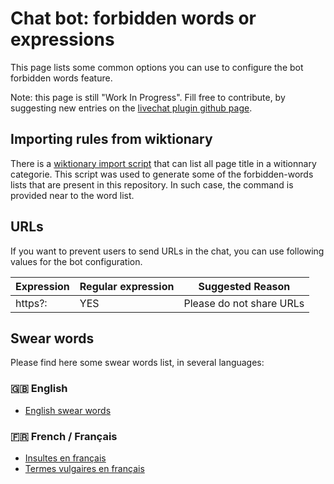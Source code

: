 <!--
SPDX-FileCopyrightText: 2024 John Livingston <https://www.john-livingston.fr/>

SPDX-License-Identifier: AGPL-3.0-only
-->

# Chat bot: forbidden words or expressions

This page lists some common options you can use to configure the bot forbidden words feature.

Note: this page is still "Work In Progress". Fill free to contribute, by suggesting new entries on the
[livechat plugin github page](https://github.com/JohnXLivingston/peertube-plugin-livechat).

## Importing rules from wiktionary

There is a [wiktionary import script](./import-wikimedia.md) that can list all page title in a witionnary categorie.
This script was used to generate some of the forbidden-words lists that are present in this repository.
In such case, the command is provided near to the word list.

## URLs

If you want to prevent users to send URLs in the chat, you can use following values for the bot configuration.

| Expression | Regular expression | Suggested Reason |
|--|--|--|
| https?: | YES | Please do not share URLs |

## Swear words

Please find here some swear words list, in several languages:

### 🇬🇧 English

* [English swear words](./lists/en.english_swear_words.md)

### 🇫🇷 French / Français

* [Insultes en français](./lists/fr.insultes_en_francais.md)
* [Termes vulgaires en français](./lists/fr.termes_vulgaires_en_francais.md)
